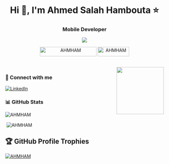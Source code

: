 <h1 align="center">Hi 👋, I'm Ahmed Salah Hambouta ⭐</h1>
<h3 align="center">Mobile Developer </h3>
<p align="center"> <img src="https://readme-typing-svg.herokuapp.com?lines=Welcome+" /> </p>
<p align="center"> <img src="https://komarev.com/ghpvc/?username=AHMHAM&label=Profile%20views&color=004080&style=flat" alt="AHMHAM" height="30" width="180" />
	           <img src="https://img.shields.io/github/followers/AHMHAM?label=Followers&color=600000&style=flat" alt="AHMHAM" height="30" width="100" />
</p>
<br>
<img align="right" src="https://user-images.githubusercontent.com/63050133/156676671-d5b2e362-97d4-4404-9447-dd71ddfea82f.gif" width = 150px/>

<!--
- 🕗 [To Do Projects](https://github.com/AHMHAM/projects)
-->

<h3 align="left">📩 Connect with me</h3>
<a href="https://www.linkedin.com/in/ahmed-salah-ahmed-278364207/"><img alt="LinkedIn" src="https://img.shields.io/badge/LinkedIn-Ahmed%20Salah%20Hambouta-blue?style=flat-square&logo=linkedin"></a>
<!--
<h3 align="left"> 🛠 Languages and Tools</h3>
<p align="left"><a href="https://firebase.google.com/" target="_blank" rel="noreferrer"> <img src="https://www.vectorlogo.zone/logos/firebase/firebase-icon.svg" alt="firebase" width="40" height="40"/> </a> <a href="https://flutter.dev" target="_blank" rel="noreferrer"> <img src="https://www.vectorlogo.zone/logos/flutterio/flutterio-icon.svg" alt="flutter" width="40" height="40"/></a> </p>
-->

<h3 align="left">📊 GitHub Stats</h3>
<p><img align="center" src="https://github-readme-stats.vercel.app/api/top-langs?username=AHMHAM&show_icons=true&locale=en&layout=compact" alt="AHMHAM" /></p>
<p>&nbsp;<img align="center" src="https://github-readme-stats.vercel.app/api?username=AHMHAM&show_icons=true&locale=en" alt="AHMHAM" /></p>




## 🏆 GitHub Profile Trophies
<p align="left">
 <a href="https://github.com/ryo-ma/github-profile-trophy"><img src="https://github-profile-trophy.vercel.app/?username=AHMHAM&theme=algolia" alt="AHMHAM" /></a> </p>



<!--
**AHMHAM/AHMHAM** is a ✨ _special_ ✨ repository because its `README.md` (this file) appears on your GitHub profile.

Here are some ideas to get you started:

- 🔭 I’m currently working on ...
- 🌱 I’m currently learning ...
- 👯 I’m looking to collaborate on ...
- 🤔 I’m looking for help with ...
- 💬 Ask me about ...
- 📫 How to reach me: ...
- 😄 Pronouns: ...
- ⚡ Fun fact: ...
-->
